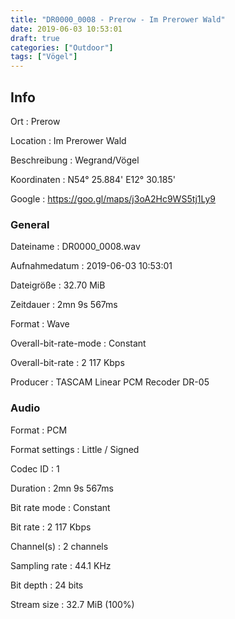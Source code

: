 ```yaml
---
title: "DR0000_0008 - Prerow - Im Prerower Wald"
date: 2019-06-03 10:53:01
draft: true
categories: ["Outdoor"]
tags: ["Vögel"]
---
```


## Info

Ort
: Prerow

Location
: Im Prerower Wald

Beschreibung
: Wegrand/Vögel

Koordinaten
: N54° 25.884' E12° 30.185'

Google
: <https://goo.gl/maps/j3oA2Hc9WS5tj1Ly9>

### General

Dateiname
: DR0000_0008.wav

Aufnahmedatum
: 2019-06-03 10:53:01

Dateigröße
: 32.70 MiB

Zeitdauer
: 2mn 9s 567ms

Format
: Wave

Overall-bit-rate-mode
: Constant

Overall-bit-rate
: 2 117 Kbps

Producer
: TASCAM Linear PCM Recoder DR-05

### Audio

Format
: PCM

Format settings
: Little / Signed

Codec ID
: 1

Duration
: 2mn 9s 567ms

Bit rate mode
: Constant

Bit rate
: 2 117 Kbps

Channel(s)
: 2 channels

Sampling rate
: 44.1 KHz

Bit depth
: 24 bits

Stream size
: 32.7 MiB (100%)


